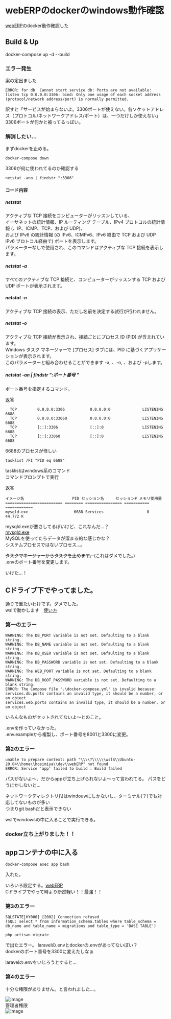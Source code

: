 # webERPのdockerのwindows動作確認
[webERP](https://github.com/CoopTechOrg/WebERP)のdocker動作確認した

## Build & Up
docker-compose up -d --build

### エラー発生
案の定出ました
```
ERROR: for db  Cannot start service db: Ports are not available: listen tcp 0.0.0.0:3306: bind: Only one usage of each socket address (protocol/network address/port) is normally permitted.
```
訳すと「サービスが始まらないよ。3306ポートが使えない。各ソケットアドレス（プロトコル/ネットワークアドレス/ポート）は、一つだけしか使えない」  
3306ポートが何かと被ってるっぽい。

### 解消したい…
まずdockerを止める。
```
docker-compose down
```

3306が何に使われてるのか確認する
```
netstat -ano | findstr ":3306"
```

#### コード内容 
##### netstat
アクティブな TCP 接続をコンピューターがリッスンしている、  
イーサネットの統計情報、IP ルーティング テーブル、IPv4 プロトコルの統計情報 (、IP、ICMP、TCP、および UDP)、  
および IPv6 の統計情報 (の IPv6、ICMPv6、IPv6 経由で TCP および UDP IPv6 プロトコル経由で) ポートを表示します。   
パラメーターなしで使用され、このコマンドはアクティブな TCP 接続を表示します。  

##### netstat -a
すべてのアクティブな TCP 接続と、コンピューターがリッスンする TCP および UDP ポートが表示されます。

##### netstat -n
アクティブな TCP 接続の表示、ただし名前を決定する試行が行われません。

##### netstat -o
アクティブな TCP 接続が表示され、接続ごとにプロセス ID (PID) が含まれています。   
Windows タスク マネージャーで [プロセス] タブには、PID に基づくアプリケーションが表示されます。  
このパラメーターと組み合わせることができます -a, 、-n, 、および -pします。  

##### netstat -an | findstr ":ポート番号 "
ポート番号を指定するコマンド。

返答
```
  TCP         0.0.0.0:3306           0.0.0.0:0              LISTENING       6688
  TCP         0.0.0.0:33060          0.0.0.0:0              LISTENING       6688
  TCP         [::]:3306              [::]:0                 LISTENING       6688
  TCP         [::]:33060             [::]:0                 LISTENING       6688
```
6688のプロセスが怪しい
```
tasklist /FI "PID eq 6688"
```
tasklistはwindows系のコマンド  
コマンドプロンプトで実行

返答
```
イメージ名                     PID セッション名     セッション# メモリ使用量
========================= ======== ================ =========== ============
mysqld.exe                    6688 Services                   0     44,772 K
```

mysqld.exeが悪さしてるぽいけど、これなんだ…？  
[mysqld.exe](https://www.processlibrary.com/ja/directory/files/mysqld/402544/)  
MySQLを使ってたらデータが溜まる的な感じかな？  
システムプロセスではないプロセス…。  

~~タスクマネージャーからタスクを止めます。~~(これはダメでした。)  
.envのポート番号を変更します。  

いけた…！


## Cドライブ下でやってました。
通りで重たいわけです。ダメでした。  
wslで動かします　[使い方](https://github.com/hosimiya7/TIL/blob/main/docker/howToUse.md)  

### 第一のエラー
```
WARNING: The DB_PORT variable is not set. Defaulting to a blank string.
WARNING: The DB_NAME variable is not set. Defaulting to a blank string.
WARNING: The DB_USER variable is not set. Defaulting to a blank string.
WARNING: The DB_PASSWORD variable is not set. Defaulting to a blank string.
WARNING: The WEB_PORT variable is not set. Defaulting to a blank string.
WARNING: The DB_ROOT_PASSWORD variable is not set. Defaulting to a blank string.
ERROR: The Compose file '.\docker-compose.yml' is invalid because:
services.db.ports contains an invalid type, it should be a number, or an object
services.web.ports contains an invalid type, it should be a number, or an object
```

いろんなものがセットされてないよ～とのこと。

.envを作っていなかった。  
.env.exampleから複製し、ポート番号を8001と3300に変更。

### 第2のエラー
```
unable to prepare context: path "\\\\?\\\\\\wsl$\\Ubuntu-20.04\\home\\hosimiya\\dev\\webERP" not found
ERROR: Service 'app' failed to build : Build failed
```

パスがないよ～、だからappが立ち上げられないよ～って言われてる。
パスをどうにかしないと…  

ネットワークディレクトリ(\\)はwindouwにしかないし、ターミナル(？)でも対応してないものが多い  
つまりgit bashだと表示できない

wslでwindowsの中に入ることで実行できる。

### docker立ち上がりました！！

## appコンテナの中に入る

```
docker-compose exec app bash
```
入れた。

いろいろ設定する。[webERP](https://github.com/CoopTechOrg/WebERP)  
Cドライブでやって時より断然軽い！！最強！！

### 第3のエラー
```
SQLSTATE[HY000] [2002] Connection refused
(SQL: select * from information_schema.tables where table_schema = db_name and table_name = migrations and table_type = 'BASE TABLE')
```

```
php artisan migrate
```
で出たエラー。
laravelの.envとdockerの.envがあってないぽい？  
dockerのポート番号を3300に変えたしなぁ  

laravelの.envをいじろうとすると…

### 第4のエラー
十分な権限がありません。と言われました…。

![image](https://user-images.githubusercontent.com/84951254/144355953-a1f81306-aa13-4ff5-b5b4-989261f9a8c2.png)  
管理者権限  
![image](https://user-images.githubusercontent.com/84951254/144355909-d900834c-8251-4ec9-bbad-6f1b6df2b463.png)  


